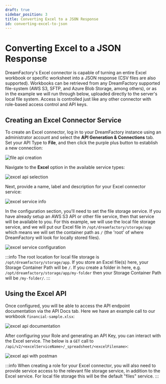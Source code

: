 ```yaml
---
draft: true
sidebar_position: 3
title: Converting Excel to a JSON Response
id: converting-excel-to-json
---
```


# Converting Excel to a JSON Response

DreamFactory's Excel connector is capable of turning an entire Excel workbook or specific worksheet into a JSON response (CSV files are also supported). Workbooks can be retrieved from any DreamFactory supported file-system (AWS S3, SFTP, and Azure Blob Storage, among others), or as in the example we will run through below, uploaded directly to the server's local file system. Access is controlled just like any other connector with role-based access control and API keys.

## Creating an Excel Connector Service

To create an Excel connector, log in to your DreamFactory instance using an administrator account and select the **API Generation & Connections** tab. Set your API Type to **File**, and then click the purple plus button to establish a new connection:

![file api creation](/img/api-generation-and-connections/api-types/file/converting-excel-to-json/file-api-creation.png)

Navigate to the **Excel** option in the available service types:

![excel api selection](/img/api-generation-and-connections/api-types/file/converting-excel-to-json/excel-api-selection.png)

Next, provide a name, label and description for your Excel connector service:

![excel service info](/img/api-generation-and-connections/api-types/file/converting-excel-to-json/excel-service-info.png)

In the configuration section, you'll need to set the file storage service. If you have already setup an AWS S3 API or other file service, then that service will be available to you. For this example, we will use the local file storage service, and we will put our Excel file in `/opt/dreamfactory/storage/app` which means we will set the container path as `/` (the 'root' of where DreamFactory will look for locally stored files).

![excel service configuration](/img/api-generation-and-connections/api-types/file/converting-excel-to-json/excel-service-configuration.png)

:::info
The root location for local file storage is `/opt/dreamfactory/storage/app`. If you store an Excel file(s) here, your Storage Container Path will be `/`. If you create a folder in here, e.g. `/opt/dreamfactory/storage/app/my-folder` then your Storage Container Path will be `/my-folder/`.
:::

## Using the Excel API

Once configured, you will be able to access the API endpoint documentation via the API Docs tab. Here we have an example call to our workbook `financial-sample.xlsx`:

![excel api documentation](/img/api-generation-and-connections/api-types/file/converting-excel-to-json/excel-api-documentation.png)

After configuring your Role and generating an API Key, you can interact with the Excel service. The below is a `GET` call to `/api/v2/<excelServiceName>/_spreadsheet/<excelFilename>`:

![excel api with postman](/img/api-generation-and-connections/api-types/file/converting-excel-to-json/excel-api-with-postman.png)

:::info
When creating a role for your Excel connector, you will also need to provide service access to the relevant file storage service, in addition to the Excel service. For local file storage this will be the default "files" service.
:::